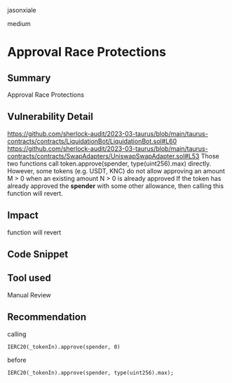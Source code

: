jasonxiale

medium

# Approval Race Protections

## Summary
Approval Race Protections
## Vulnerability Detail
https://github.com/sherlock-audit/2023-03-taurus/blob/main/taurus-contracts/contracts/LiquidationBot/LiquidationBot.sol#L60
https://github.com/sherlock-audit/2023-03-taurus/blob/main/taurus-contracts/contracts/SwapAdapters/UniswapSwapAdapter.sol#L53
Those two functions call token.approve(spender, type(uint256).max) directly. However, some tokens (e.g. USDT, KNC) do not allow approving an amount M > 0 when an existing amount N > 0 is already approved
If the token has already approved the __spender__ with some other allowance, then calling this function will revert.

## Impact
function will revert

## Code Snippet

## Tool used

Manual Review

## Recommendation
calling 

    IERC20(_tokenIn).approve(spender, 0) 
before

    IERC20(_tokenIn).approve(spender, type(uint256).max);